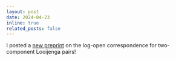 ```yaml
---
layout: post
date: 2024-04-23
inline: true
related_posts: false
---
```


I posted a [new preprint](https://arxiv.org/abs/2404.15412) on the log-open correspondence for two-component Looijenga pairs!
